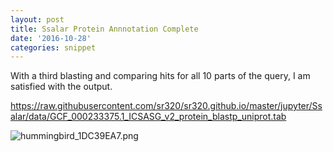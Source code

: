 ```yaml
---
layout: post
title: Ssalar Protein Annnotation Complete
date: '2016-10-28'
categories: snippet
---
```


With a third blasting and comparing hits for all 10 parts of the query, I am satisfied with the output.

<https://raw.githubusercontent.com/sr320/sr320.github.io/master/jupyter/Ssalar/data/GCF_000233375.1_ICSASG_v2_protein_blastp_uniprot.tab>

<img src="http://eagle.fish.washington.edu/cnidarian/skitch/hummingbird_1DC39EA7.png" alt="hummingbird_1DC39EA7.png"/>


